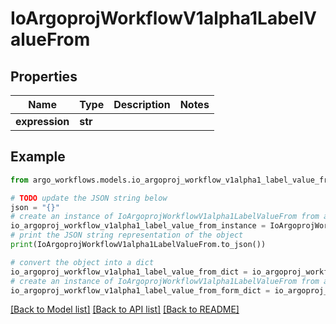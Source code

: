 # IoArgoprojWorkflowV1alpha1LabelValueFrom


## Properties

Name | Type | Description | Notes
------------ | ------------- | ------------- | -------------
**expression** | **str** |  | 

## Example

```python
from argo_workflows.models.io_argoproj_workflow_v1alpha1_label_value_from import IoArgoprojWorkflowV1alpha1LabelValueFrom

# TODO update the JSON string below
json = "{}"
# create an instance of IoArgoprojWorkflowV1alpha1LabelValueFrom from a JSON string
io_argoproj_workflow_v1alpha1_label_value_from_instance = IoArgoprojWorkflowV1alpha1LabelValueFrom.from_json(json)
# print the JSON string representation of the object
print(IoArgoprojWorkflowV1alpha1LabelValueFrom.to_json())

# convert the object into a dict
io_argoproj_workflow_v1alpha1_label_value_from_dict = io_argoproj_workflow_v1alpha1_label_value_from_instance.to_dict()
# create an instance of IoArgoprojWorkflowV1alpha1LabelValueFrom from a dict
io_argoproj_workflow_v1alpha1_label_value_from_form_dict = io_argoproj_workflow_v1alpha1_label_value_from.from_dict(io_argoproj_workflow_v1alpha1_label_value_from_dict)
```
[[Back to Model list]](../README.md#documentation-for-models) [[Back to API list]](../README.md#documentation-for-api-endpoints) [[Back to README]](../README.md)


